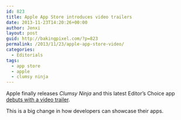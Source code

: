 ```yaml
---
id: 823
title: Apple App Store introduces video trailers
date: 2013-11-23T14:20:26+00:00
author: Jenxi
layout: post
guid: http://bakingpixel.com/?p=823
permalink: /2013/11/23/apple-app-store-video/
categories:
  - Editorials
tags:
  - app store
  - apple
  - clumsy ninja
---
```

Apple finally releases _Clumsy Ninja_ and this latest Editor’s Choice app [debuts with a video trailer](http://www.macrumors.com/2013/11/21/apple-debuts-app-store-video-trailers-in-latest-editors-choice-app/).

This is a big change in how developers can showcase their apps.